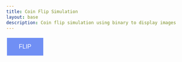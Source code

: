 ```yaml
---
title: Coin Flip Simulation
layout: base
description: Coin flip simulation using binary to display images
---
```



<html>
<head>
<title>Coin Flip</title>
</head>

<style>
button {
  background-color: #708ff4; /* blue */
  border: none;
  color: white;
  padding: 15px 32px;
  text-align: center;
  text-decoration: none;
  display: inline-block;
  font-size: 16px;
  margin: 5px 2px;
  cursor: pointer;
}

.imageFeatures {
    width: 10;
    height: 10;
    text-align: center;
}
</style>

<body>
<button id = 'flipButton'>FLIP</button>


<script>
var button = document.getElementById('flipButton');

button.onclick = function() {
    flip()
}

function displayImage(src) {
 var img = document.createElement("img");
 img.src = src;
 img.classList.add("imageFeatures");
 document.body.appendChild(img);
}


var randomNum = Math.random(0,1)
function flip() {
    if(randomNum == 1) {
        displayImage('{{site.baseurl}}/images/HeadsOn2.png')
    } else if(randomNum == 0) {
        displayImage('{{site.baseurl}}/images/TailsOn2.png')
}
}
</script>
</body>
</html>









